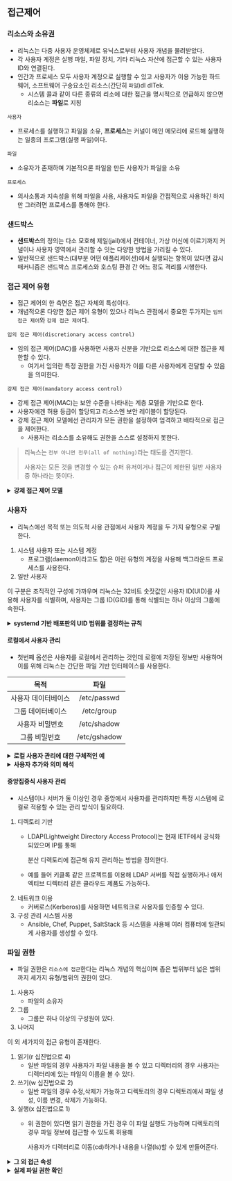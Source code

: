 ## 접근제어

### 리소스와 소유권
- 리눅스는 다중 사용자 운영체제로 유닉스로부터 사용자 개념을 물려받았다.
- 각 사용자 계정은 실행 파일, 파일 장치, 기타 리눅스 자산에 접근할 수 있는 사용자 ID와 연결된다.
- 인간과 프로세스 모두 사용자 계정으로 실행할 수 있고 사용자가 이용 가능한 하드웨어, 소프트웨어 구송요소인 리소스(간단히 `파일`)dl dlTek.
  - 시스템 콜과 같이 다른 종류의 리소에 대한 접근을 명시적으로 언급하지 않으면 리소스는 **파일**로 지칭

`사용자`
- 프로세스를 실행하고 파일을 소유, **프로세스**는 커널이 메인 메모리에 로드해 실행하는 일종의 프로그램(실행 파일)이다.

`파일`
- 소유자가 존재하며 기본적으론 파일을 만든 사용자가 파일을 소유

`프로세스`
- 의사소통과 지속성을 위해 파일을 사용, 사용자도 파일을 간접적으로 사용하긴 하지만 그러려면 프로세스를 통해야 한다.

### 샌드박스
- **샌드박스**의 정의는 다소 모호해 제일(jail)에서 컨테이너, 가상 머신에 이르기까지 커널이나 사용자 영역에서 관리할 수 잇는 다양한 방법을 가리킬 수 있다.
- 일반적으로 샌드박스(대부분 어떤 애플리케이션)에서 실행되는 항목이 있다면 감시 매커니즘은 샌드박스 프로세스와 호스팅 환경 간 어느 정도 격리를 시행한다.

### 접근 제어 유형
- 접근 제어의 한 측면은 접근 자체의 특성이다.
- 개념적으론 다양한 접근 제어 유형이 있으나 리눅스 관점에서 중요한 두가지는 `임의 접근 제어`와 `강제 접근 제어`다.

`임의 접근 제어(discretionary access control)`
- 임의 접근 제어(DAC)를 사용하면 사용자 신분을 기반으로 리소스에 대한 접근을 제한할 수 있다.
  - 여기서 임의란 특정 권한을 가진 사용자가 이를 다른 사용자에게 전달할 수 있음을 의미한다.

`강제 접근 제어(mandatory access control)`
- 강제 접근 제어(MAC)는 보안 수준을 나타내는 계층 모델을 기반으로 한다.
- 사용자에겐 허용 등급이 할당되고 리소스엔 보안 레이블이 할당된다.
- 강제 접근 제어 모델에선 관리자가 모든 권한을 설정하여 엄격하고 배타적으로 접근을 제어한다.
  - 사용자는 리소스를 소유해도 권한을 스스로 설정하지 못한다.

> 리눅스는 `전부 아니면 전무(all of nothing)`라는 태도를 견지한다.
>
> 사용자는 모든 것을 변경할 수 있는 슈퍼 유저이거나 접근이 제한된 일반 사용자 중 하나라는 뜻이다.

<details>
<summary><strong>강제 접근 제어 모델</strong></summary>
<div>

**SE리눅스**(https://oreil.ly/HAOBS)는 가장 잘 알려진 리눅스용 강제 접근 제어 구현 모듈이다.
- 정부 기관의 높은 보안 요구사항을 충족하도록 개발됐으며 엄격한 규칙으로 사용이 어려워 제한적으로 사용된다.

버전 2.6.36부터 리눅스 커널에 포함되어 리눅스 배포판의 우분투 제품군에서 널리 사용되는 **앱 아머**도 있다.

</div>
</details>

### 사용자
- 리눅스에선 목적 또는 의도적 사용 관점에서 사용자 계정을 두 가지 유형으로 구별한다.

1. 시스템 사용자 또는 시스템 계정
   - 프로그램(daemon이라고도 함)은 이런 유형의 계정을 사용해 백그라운드 프로세스를 사용한다.
2. 일반 사용자

이 구분은 조직적인 구성에 가까우며 리눅스는 32비트 숫잣값인 사용자 ID(UID)를 사용해 사용자를 식별하며, 사용자는 그룹 ID(GID)를 통해 식별되는 하나 이상의 그룹에 속한다.

<details>
<summary><strong>systemd 기반 배포판의 UID 범위를 결정하는 규칙</strong></summary>
<div>

- UID 0
  - root 사용자
- UID 1~999
  - 시스템 사용자에게 지정
- UID 65534
  - nobody 사용자. NFS와 같이 원격 사용자를 잘 알려진 ID에 매핑하는데 사용
- UID 1000~65533, 65536~4294967294
  - 일반 사용자

```shell
id -u # 자신의 UID를 알아내는 방법
```

</div>
</details>

#### 로컬에서 사용자 관리
- 첫번째 옵션은 사용자를 로컬에서 관리하는 것인데 로컬에 저장된 정보만 사용하며 이를 위해 리눅스는 간단한 파일 기반 인터페이스를 사용한다.

|    목적    |     파일      |
|:--------:|:-----------:|
| 사용자 데이터베이스 | /etc/passwd | 
| 그룹 데이터베이스 | /etc/group |
| 사용자 비밀번호 | /etc/shadow |
| 그룹 비밀번호 | /etc/gshadow |

<details>
<summary><strong>로컬 사용자 관리에 대한 구체적인 예</strong></summary>
<div>

```shell
cat /etc/passwd
root>23:22:12 
root:x:0:0:root:/root:/bin/bash # root 사용자는 UID 0을 가지고 있음
#7    6 5 4 3    2     1
bin:x:1:1:bin:/bin:/sbin/nologin 
daemon:x:2:2:daemon:/sbin:/sbin/nologin # 시스템 계정(nologin이 제공)
```

사용자 항목의 구조를 이해하기 위해 3번째 행의 하단에 있는 4행의 번호별 의미를 살펴본다.
1. /bin/bash : 사용할 로그인 셸, 대화실 로그인을 이용하지 않으려면 /sbin/nologin을 이용해야 한다.
2. /root : 사용자의 홈 디렉토리, 기본값은 /
3. 사용자 정보이며 GECOS(https://oreil.ly/ZWQ0f)필드라고도 알려져있고 이 형식은 잘 사용되지 않지만 

   필드 자체는 연결된 사람의 전체 이름으로 사용된다.
4. 사용자의 기본 그룹(GID), /etc/group도 참조하자
5. UID. 리눅스는 1000미만의 UID는 시스템 사용을 위해 예약해 둔다.
6. 사용자의 비밀번호. x 문자는(암호화된) 비밀번호가 /etc/shadow 에 저장된다.(요즘은 기본값)
7. 사용자 이름은 32자 이하여야 한다.

</div>
</details>

<details>
<summary><strong>사용자 추가와 의미 해석</strong></summary>
<div>

```shell
sudo adduser test
#Adding user 'test' ...
#Adding new group 'test' (1001) ...
#Addind new user 'test' (1000) with group 'test' ...
#Creating home directory '/home/test' adduser 명령은 홈 디렉토리 생성
#Copying files from '/etc/skel' ... 기본 구성 파일을 홈 디렉토리에 복사
```

> 시스템 계정을 생성하려면 -r 옵션을 전달하면 되는데 이 경우 로그인 셸 기능이 비활성화되고 홈 디렉토리 생성도 되지 않는다.

</div>
</details>

#### 중앙집중식 사용자 관리
- 시스템이나 서버가 둘 이상인 경우 중앙에서 사용자를 관리하지만 특정 시스템에 로컬로 적용할 수 있는 관리 방식이 필요하다.

1. 디렉토리 기반
   - LDAP(Lightweight Directory Access Protocol)는 현재 IETF에서 공식화되있으며 IP를 통해 

     분산 디렉토리에 접근해 유지 관리하는 방법을 정의한다.
   - 예를 들어 키클록 같은 프로젝트를 이용해 LDAP 서버를 직접 실행하거나 애저 엑티브 디렉터리 같은 클라우드 제품도 가능하다.
2. 네트워크 이용
   - 커버로스(Kerberos)를 사용하면 네트워크로 사용자를 인증할 수 있다.
3. 구성 관리 시스템 사용
   - Ansible, Chef, Puppet, SaltStack 등 시스템을 사용해 여러 컴퓨터에 일관되게 사용자를 생성할 수 있다.

### 파일 권한
- 파일 권한은 `리소스에 접근`한다는 리눅스 개념의 핵심이며 좁은 범위부터 넓은 범위까지 세가지 유형/범위의 권한이 있다.

1. 사용자
   - 파일의 소유자
2. 그룹
   - 그룹은 하나 이상의 구성원이 있다.
3. 나머지

이 외 세가지의 접근 유형이 존재한다.

1. 읽기(r 십진법으로 4)
   - 일반 파일의 경우 사용자가 파일 내용을 볼 수 있고 디렉터리의 경우 사용자는 디렉터리에 있는 파일의 이름을 볼 수 있다.
2. 쓰기(w 십진법으로 2)
   - 일반 파일의 경우 수정,삭제가 가능하고 디렉토리의 경우 디렉토리에서 파일 생성, 이름 변경, 삭제가 가능하다.
3. 실행(x 십진법으로 1)
   - 위 권한이 있다면 읽기 권한을 가진 경우 이 파일 실행도 가능하며 디렉토리의 경우 파일 정보에 접근할 수 있도록 허용해

     사용자가 디렉터리로 이동(cd)하거나 내용을 나열(ls)할 수 있게 만들어준다.

<details>
<summary><strong>그 외 접근 속성</strong></summary>
<div>

`s`
- 실행 파일에 적용되는 setuid/setgid 권한으로 이를 실행한 사용자는 파일 소유자, 그룹의 유요한 권한을 상속받는다.
`t`
- t는 디렉토리에만 관련된 스티키 비트(sticky bit)로 이 옵션이 설정되면 디렉토리/파일 소유자 외 사용자가 파일을 삭제하지 못하게 방지한다.

</div>
</details>



<details>
<summary><strong>실제 파일 권한 확인</strong></summary>
<div>

```shell
ls -al
# total 0
# -rw-r--r-- 1 test devs 9 Apr 12 11:42 test
# 7          6 5    4    3  2           1
```

1. 파일 이름
2. 마지막으로 수정한 타임스탬프
3. 파일 크기(바이트)
4. 파일이 속한 그룹
5. 파일 소유자
6. 하드링크 개수(https://oreil.ly/9Gfzu)
7. 파일 모드

. rwx rwx rwx

4  3   2   1

1. 나머지 사용자의 권한
2. 그룹의 권한
3. 파일 소유자의 권한
4. 파일의 형식

|     기호     |      의미      |
|:----------:|:------------:|
| - | 일반 파일(예: touch abc를 한 경우처럼) |
| b | 블록 특수 파일 |
| c | 캐릭터 특수 파일 |
| C | 고성능(연속 데이터) 파일 |
| d | 디렉토리 |
| l | 심볼릭 링크 |
| p | 명명된 파이프(mfifo로 생성) | 
| s | 소켓 |
| ? | 기타(알 수 없는) 파일 형식 |

- 권한은 8진법으로 표기하며 664는 파일을 만들때 할당하는 기본 권한이다.

```shell
chmod +x
# 해당 명령은 모든 권한에 대해 실행 권한을 추가한다. 644 -> 755가 되는 형식
chmod 744 # 모든 권한에 대해 추가하고 싶지 않다면 명시적으로 표기하는것이 좋다.
```

</div>
</details>
